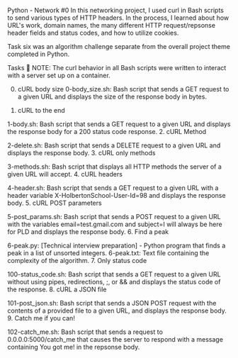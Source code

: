 Python - Network #0
In this networking project, I used curl in Bash scripts to send various types of HTTP headers. In the process, I learned about how URL's work, domain names, the many different HTTP request/repsonse header fields and status codes, and how to utilize cookies.

Task six was an algorithm challenge separate from the overall project theme completed in Python.

Tasks 📃
NOTE: The curl behavior in all Bash scripts were written to interact with a server set up on a container.

0. cURL body size 0-body_size.sh: Bash script that sends a GET request to a given URL and displays the size of the response body in bytes.

1. cURL to the end

1-body.sh: Bash script that sends a GET request to a given URL and displays the response body for a 200 status code response.
2. cURL Method

2-delete.sh: Bash script that sends a DELETE request to a given URL and displays the response body.
3. cURL only methods

3-methods.sh: Bash script that displays all HTTP methods the server of a given URL will accept.
4. cURL headers

4-header.sh: Bash script that sends a GET request to a given URL with a header variable X-HolbertonSchool-User-Id=98 and displays the response body.
5. cURL POST parameters

5-post_params.sh: Bash script that sends a POST request to a given URL with the variables email=test.gmail.com and subject=I will always be here for PLD and displays the response body.
6. Find a peak

6-peak.py: [Technical interview preparation] - Python program that finds a peak in a list of unsorted integers.
6-peak.txt: Text file containing the complexity of the algorithm.
7. Only status code

100-status_code.sh: Bash script that sends a GET request to a given URL without using pipes, redirections, ;, or && and displays the status code of the response.
8. cURL a JSON file

101-post_json.sh: Bash script that sends a JSON POST request with the contents of a provided file to a given URL, and displays the response body.
9. Catch me if you can!

102-catch_me.sh: Bash script that sends a request to 0.0.0.0:5000/catch_me that causes the server to respond with a message containing You got me! in the repsonse body.
